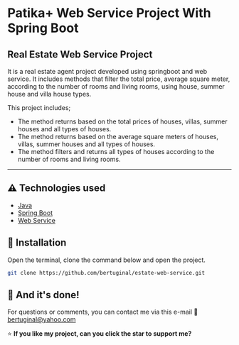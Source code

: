 

# Patika+ Web Service Project With Spring Boot

## Real Estate Web Service Project

It is a real estate agent project developed using springboot and web service. 
It includes methods that filter the total price, average square meter, according to the number of rooms and living rooms, using house, summer house and villa house types.

This project includes;
* The method returns based on the total prices of houses, villas, summer houses and all types of houses.
* The method returns based on the average square meters of houses, villas, summer houses and all types of houses.
* The method filters and returns all types of houses according to the number of rooms and living rooms.

---

## :warning: Technologies used

- [Java]()
- [Spring Boot]()
- [Web Service]()

## 🚀 Installation

Open the terminal, clone the command below and open the project.

```bash
git clone https://github.com/bertuginal/estate-web-service.git
```

## :clap: And it's done!
For questions or comments, you can contact me via this e-mail :email: bertuginal@yahoo.com

:star: <b>If you like my project, can you click the star to support me?</b>
